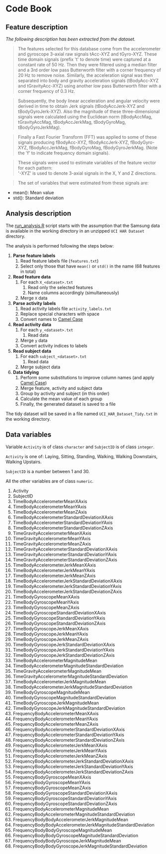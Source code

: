 # Code Book

## Feature description

*The following description has been extracted from the dataset.*

> The features selected for this database come from the accelerometer and gyroscope 3-axial raw signals tAcc-XYZ and tGyro-XYZ. These time domain signals (prefix 't' to denote time) were captured at a constant rate of 50 Hz. Then they were filtered using a median filter and a 3rd order low pass Butterworth filter with a corner frequency of 20 Hz to remove noise. Similarly, the acceleration signal was then separated into body and gravity acceleration signals (tBodyAcc-XYZ and tGravityAcc-XYZ) using another low pass Butterworth filter with a corner frequency of 0.3 Hz. 

> Subsequently, the body linear acceleration and angular velocity were derived in time to obtain Jerk signals (tBodyAccJerk-XYZ and tBodyGyroJerk-XYZ). Also the magnitude of these three-dimensional signals were calculated using the Euclidean norm (tBodyAccMag, tGravityAccMag, tBodyAccJerkMag, tBodyGyroMag, tBodyGyroJerkMag). 

> Finally a Fast Fourier Transform (FFT) was applied to some of these signals producing fBodyAcc-XYZ, fBodyAccJerk-XYZ, fBodyGyro-XYZ, fBodyAccJerkMag, fBodyGyroMag, fBodyGyroJerkMag. (Note the 'f' to indicate frequency domain signals). 

> These signals were used to estimate variables of the feature vector for each pattern:  
'-XYZ' is used to denote 3-axial signals in the X, Y and Z directions.

> The set of variables that were estimated from these signals are: 
+ mean(): Mean value
+ std(): Standard deviation


## Analysis description

The [run_analysis.R](run_analysis.R) script starts with the assumption that the Samsung data is available in the working directory in an unzipped `UCI HAR Dataset` directory.

The analysis is performed following the steps below:

1. **Parse feature labels**
    1. Read feature labels file (`features.txt`)
    1. Select only those that have `mean()` or `std()` in the name (68 features in total)
1. **Read feature data**
    1. For each `X_<dataset>.txt`
        1. Read only the selected features
        1. Name columns accordingly (simultaneously)
    1. Merge `X` data
1. **Parse activity labels**
    1. Read activity labels file `activity_labels.txt`
    1. Replace special characters with space
    1. Convert names to [Camel Case](http://en.wikipedia.org/wiki/CamelCase)
1. **Read activity data**
    1. For each `y_<dataset>.txt`
        1. Read data
    1. Merge `y` data
    1. Convert activity indices to labels
1. **Read subject data**
    1. For each `subject_<dataset>.txt`
        1. Read data
    1. Merge subject data
1. **Data tidying**
    1. Perform some substitutions to improve column names (and apply [Camel Case](http://en.wikipedia.org/wiki/CamelCase))
    1. Merge feature, activity and subject data
    1. Group by activity and subject (in this order)
    1. Calculate the mean value of each group
    1. Finally, the generated dataset is saved to a file

The tidy dataset will be saved in a file named `UCI_HAR_Dataset_Tidy.txt` in the working directory.


## Data variables

Variable `Activity` is of class `character` and `SubjectID` is of class `integer`.

`Activity` is one of: Laying, Sitting, Standing, Walking, Walking Downstairs, Walking Upstairs.

`SubjectID` is a number between 1 and 30.

All the other variables are of class `numeric`.

1. Activity
1. SubjectID
1. TimeBodyAccelerometerMeanXAxis
1. TimeBodyAccelerometerMeanYAxis
1. TimeBodyAccelerometerMeanZAxis
1. TimeBodyAccelerometerStandardDeviationXAxis
1. TimeBodyAccelerometerStandardDeviationYAxis
1. TimeBodyAccelerometerStandardDeviationZAxis
1. TimeGravityAccelerometerMeanXAxis
1. TimeGravityAccelerometerMeanYAxis
1. TimeGravityAccelerometerMeanZAxis
1. TimeGravityAccelerometerStandardDeviationXAxis
1. TimeGravityAccelerometerStandardDeviationYAxis
1. TimeGravityAccelerometerStandardDeviationZAxis
1. TimeBodyAccelerometerJerkMeanXAxis
1. TimeBodyAccelerometerJerkMeanYAxis
1. TimeBodyAccelerometerJerkMeanZAxis
1. TimeBodyAccelerometerJerkStandardDeviationXAxis
1. TimeBodyAccelerometerJerkStandardDeviationYAxis
1. TimeBodyAccelerometerJerkStandardDeviationZAxis
1. TimeBodyGyroscopeMeanXAxis
1. TimeBodyGyroscopeMeanYAxis
1. TimeBodyGyroscopeMeanZAxis
1. TimeBodyGyroscopeStandardDeviationXAxis
1. TimeBodyGyroscopeStandardDeviationYAxis
1. TimeBodyGyroscopeStandardDeviationZAxis
1. TimeBodyGyroscopeJerkMeanXAxis
1. TimeBodyGyroscopeJerkMeanYAxis
1. TimeBodyGyroscopeJerkMeanZAxis
1. TimeBodyGyroscopeJerkStandardDeviationXAxis
1. TimeBodyGyroscopeJerkStandardDeviationYAxis
1. TimeBodyGyroscopeJerkStandardDeviationZAxis
1. TimeBodyAccelerometerMagnitudeMean
1. TimeBodyAccelerometerMagnitudeStandardDeviation
1. TimeGravityAccelerometerMagnitudeMean
1. TimeGravityAccelerometerMagnitudeStandardDeviation
1. TimeBodyAccelerometerJerkMagnitudeMean
1. TimeBodyAccelerometerJerkMagnitudeStandardDeviation
1. TimeBodyGyroscopeMagnitudeMean
1. TimeBodyGyroscopeMagnitudeStandardDeviation
1. TimeBodyGyroscopeJerkMagnitudeMean
1. TimeBodyGyroscopeJerkMagnitudeStandardDeviation
1. FrequencyBodyAccelerometerMeanXAxis
1. FrequencyBodyAccelerometerMeanYAxis
1. FrequencyBodyAccelerometerMeanZAxis
1. FrequencyBodyAccelerometerStandardDeviationXAxis
1. FrequencyBodyAccelerometerStandardDeviationYAxis
1. FrequencyBodyAccelerometerStandardDeviationZAxis
1. FrequencyBodyAccelerometerJerkMeanXAxis
1. FrequencyBodyAccelerometerJerkMeanYAxis
1. FrequencyBodyAccelerometerJerkMeanZAxis
1. FrequencyBodyAccelerometerJerkStandardDeviationXAxis
1. FrequencyBodyAccelerometerJerkStandardDeviationYAxis
1. FrequencyBodyAccelerometerJerkStandardDeviationZAxis
1. FrequencyBodyGyroscopeMeanXAxis
1. FrequencyBodyGyroscopeMeanYAxis
1. FrequencyBodyGyroscopeMeanZAxis
1. FrequencyBodyGyroscopeStandardDeviationXAxis
1. FrequencyBodyGyroscopeStandardDeviationYAxis
1. FrequencyBodyGyroscopeStandardDeviationZAxis
1. FrequencyBodyAccelerometerMagnitudeMean
1. FrequencyBodyAccelerometerMagnitudeStandardDeviation
1. FrequencyBodyBodyAccelerometerJerkMagnitudeMean
1. FrequencyBodyBodyAccelerometerJerkMagnitudeStandardDeviation
1. FrequencyBodyBodyGyroscopeMagnitudeMean
1. FrequencyBodyBodyGyroscopeMagnitudeStandardDeviation
1. FrequencyBodyBodyGyroscopeJerkMagnitudeMean
1. FrequencyBodyBodyGyroscopeJerkMagnitudeStandardDeviation

